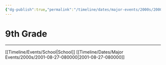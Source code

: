 ```yaml
---
{"dg-publish":true,"permalink":"/timeline/dates/major-events/2000s/2000-08-21-080000/","dgHomeLink":true,"dgPassFrontmatter":false}
---
```


# 9th Grade 

---

[[Timeline/Events/School|School]]
[[Timeline/Dates/Major Events/2000s/2001-08-27-080000|2001-08-27-080000]]
